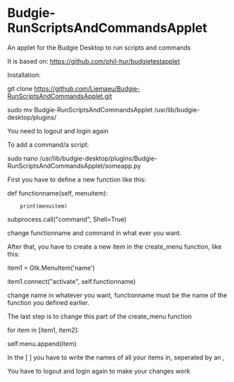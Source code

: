 # Budgie-RunScriptsAndCommandsApplet
An applet for the Budgie Desktop to run scripts and commands

It is based on: https://github.com/phil-hur/budgietestapplet


Installation:

git clone https://github.com/Liemaeu/Budgie-RunScriptsAndCommandsApplet.git

sudo mv Budgie-RunScriptsAndCommandsApplet /usr/lib/budgie-desktop/plugins/

You need to logout and login again

To add a command/a script:

sudo nano /usr/lib/budgie-desktop/plugins/Budgie-RunScriptsAndCommandsApplet/someapp.py

First you have to define a new function like this:

def functionname(self, menuitem):

        print(menuitem)
        
subprocess.call("command", Shell=True)

change functionname and command in what ever you want.

After that, you have to create a new item in the create_menu function, like this:

item1 = Gtk.MenuItem('name')

item1.connect("activate", self.functionname)

change name in whatever you want, functionname must be the name of the function you defined earlier.

The last step is to change this part of the create_menu function

for item in [item1, item2]:

self.menu.append(item)

In the [ ]  you have to write the names of all your items in, seperated by an ,

You have to logout and login again to make your changes work 
